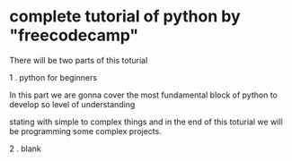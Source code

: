 # complete tutorial of python by "freecodecamp"

There will be two parts of this toturial

1 . python for beginners 

In this part we are gonna cover the most fundamental block of python to develop so level of understanding 

stating with simple to complex things and in the end of this toturial we will be programming some complex projects.

2 . blank